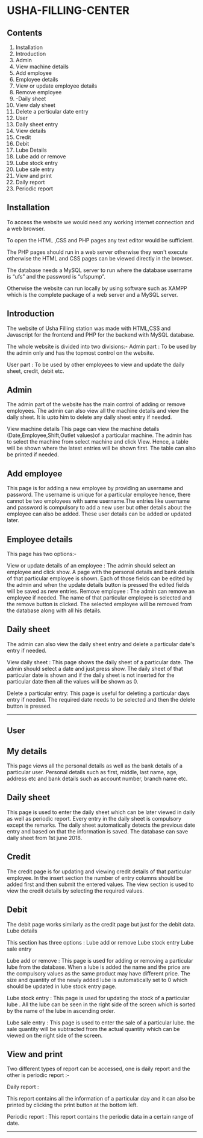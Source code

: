# USHA-FILLING-CENTER

## Contents

1. Installation
1. Introduction
1. Admin
1. View machine details
1. Add employee
1. Employee details
1. View or update employee details
1. Remove employee
1. -Daily sheet
1. View daly sheet
1. Delete a perticular date entry
1. User
1. Daily sheet entry
1. View details
1. Credit
1. Debit
1. Lube Details
1. Lube add or remove
1. Lube stock entry
1. Lube sale entry
1. View and print
1. Daily report
1. Periodic report

## Installation

To access the website we would need any working internet connection and a web browser. 

To open the HTML ,CSS and PHP pages any text editor would be sufficient.

The PHP pages should run in a web server otherwise they won't execute otherwise the HTML and CSS pages can be viewed directly in the browser.

The database needs a MySQL server to run where the database username is “ufs” and the password is “ufspump”.

Otherwise the website can run locally by using software such as XAMPP which is the complete package of a web server and a MySQL server.











## Introduction

The website of Usha Filling station was made with HTML,CSS and Javascript for the frontend and PHP for the backend with MySQL database.




The whole website is divided into two divisions:-
Admin part : To be used by the admin only and has the topmost control on the website.

User part : To be used by other employees to view and update the daily sheet, credit, debit etc.

## Admin

The admin part of the website has the main control of adding or remove employees. The admin can also view all the machine details and view the daily sheet. It is upto him to delete any daily sheet entry if needed.


View machine details
This page can view the machine details (Date,Employee,Shift,Outlet values)of a particular machine. The admin has to select the machine from select machine and click View. Hence, a table will be shown where the latest entries will be shown first. The table can also be printed if needed.



## Add employee
This page is for adding a new employee by providing an username and password. The username is unique for a particular employee hence, there cannot be two employees with same username.The entries like username and password is compulsory to add a new user but other details about the employee can also be added. These user details can be added or updated later.


## Employee details
This page has two options:-

View or update details of an  employee :
The admin should select an employee and click show. A page with the personal details and bank details of that particular employee is shown. Each of those fields can be edited by the admin and when the update details button is pressed the edited fields will be saved as new entries.
Remove employee :
The admin can remove an employee if needed. The name of that particular employee is selected and the remove button is clicked. The selected employee will be removed from the database along with all his details.


## Daily sheet
The admin can also view the daily sheet entry and delete a particular date's entry if needed.

View daily sheet :
This page shows the daily sheet of a particular date. The admin should select a date and just press show. The daily sheet of that particular date is shown and if the daily sheet is not inserted for the particular date then all the values will be shown as 0.

Delete a particular entry:
This page is useful for deleting a particular days entry if needed. The required date needs to be selected and then the delete button is pressed.


_____________________________________


## User
## My details

This page views all the personal details as well as the bank details of a particular user. Personal details such as first, middle, last name, age, address etc and bank details such as account number, branch name etc.










## Daily sheet

This page is used to enter the daily sheet which can be later viewed in daily as well as periodic report. Every entry in the daily sheet is compulsory except the remarks. The daily sheet automatically detects the previous date entry and based on that the information is saved. The database can save daily sheet from 1st june 2018.


## Credit
The credit page is for updating and viewing credit details of that particular employee. In the insert section the number of entry columns should be added first and then submit the entered values. The view section is used to view the credit details by selecting the required values.

## Debit
The debit page works similarly as the credit page but just for the debit data.
Lube details

This section has three options :
Lube add or remove
Lube stock entry
Lube sale entry



Lube add or remove : This page is used for adding or removing a particular lube from the database. When a lube is added the name and the price are the compulsory values as the same product may have different price. The size and quantity of the newly added lube is automatically set to 0 which should be updated in lube stock entry page.

Lube stock entry : This page is used for updating the stock of a particular lube . All the lube can be seen in the right side of the screen which is sorted by the name of the lube in ascending order.





Lube sale entry : This page is used to enter the sale of a particular lube. the sale quantity will be subtracted from the actual quantity which can be viewed on the right side of the screen.




## View and print

Two different types of report can be accessed, one is daily report and the other is periodic report :-


Daily report :

 This report contains all the information of a particular day and it can also be printed by clicking the print button at the bottom left.


Periodic report : This report contains the periodic data in a certain range of date.

__________________
